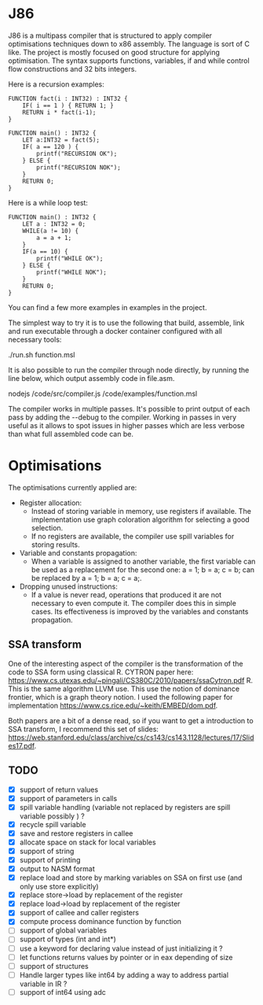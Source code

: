 # J86
J86 is a multipass compiler that is structured to apply compiler optimisations techniques down to x86 assembly. The language is sort of C like. The project is mostly focused on good structure for applying optimisation. The syntax supports functions, variables, if and while control flow constructions and 32 bits integers.

Here is a recursion examples: 
```
FUNCTION fact(i : INT32) : INT32 {
    IF( i == 1 ) { RETURN 1; }
    RETURN i * fact(i-1);
}

FUNCTION main() : INT32 {
    LET a:INT32 = fact(5);
    IF( a == 120 ) {
        printf("RECURSION OK");
    } ELSE {
        printf("RECURSION NOK");
    }
    RETURN 0;
}
```

Here is a while loop test:
```
FUNCTION main() : INT32 {
    LET a : INT32 = 0;
    WHILE(a != 10) {
        a = a + 1;
    }
    IF(a == 10) {
        printf("WHILE OK");
    } ELSE {
        printf("WHILE NOK");
    }
    RETURN 0;
}
```

You can find a few more examples in examples in the project.

The simplest way to try it is to use the following that build, assemble, link and run executable through a docker container configured with all necessary tools:

./run.sh function.msl

It is also possible to run the compiler through node directly, by running the line below, which output assembly code in file.asm.

nodejs /code/src/compiler.js /code/examples/function.msl

The compiler works in multiple passes. It's possible to print output of each pass by adding the --debug to the compiler. Working in passes in very useful as it allows to spot issues in higher passes which are less verbose than what full assembled code can be.

# Optimisations

The optimisations currently applied are:
- Register allocation:
  - Instead of storing variable in memory, use registers if available. The implementation use graph coloration algorithm for selecting a good selection.
  - If no registers are available, the compiler use spill variables for storing results.
- Variable and constants propagation:
  - When a variable is assigned to another variable, the first variable can be used as a replacement for the second one: a = 1; b = a; c = b; can be replaced by a = 1; b = a; c = a;. 
- Dropping unused instructions:
  -  If a value is never read, operations that produced it are not necessary to even compute it. The compiler does this in simple cases. Its effectiveness is improved by the variables and constants propagation.

## SSA transform

One of the interesting aspect of the compiler is the transformation of the code to SSA form using classical R. CYTRON paper here: https://www.cs.utexas.edu/~pingali/CS380C/2010/papers/ssaCytron.pdf
R. This is the same algorithm LLVM use. This use the notion of dominance frontier, which is a graph theory notion. I used the following paper for implementation https://www.cs.rice.edu/~keith/EMBED/dom.pdf.

Both papers are a bit of a dense read, so if you want to get a introduction to SSA transform, I recommend this set of slides: https://web.stanford.edu/class/archive/cs/cs143/cs143.1128/lectures/17/Slides17.pdf.

## TODO

*   [x] support of return values
*   [x] support of parameters in calls
*   [x] spill variable handling (variable not replaced by registers are spill variable possibly ) ?
*   [x] recycle spill variable
*   [x] save and restore registers in callee
*   [x] allocate space on stack for local variables
*   [x] support of string
*   [x] support of printing
*   [x] output to NASM format
*   [x] replace load and store by marking variables on SSA on first use (and only use store explicitly)
*   [x] replace store->load by replacement of the register
*   [x] replace load->load by replacement of the register
*   [x] support of callee and caller registers 
*   [x] compute process dominance function by function
*   [ ] support of global variables
*   [ ] support of types (int and int*)
*   [ ] use a keyword for declaring value instead of just initializing it ?
*   [ ] let functions returns values by pointer or in eax depending of size
*   [ ] support of structures
*   [ ] Handle larger types like int64 by adding a way to address partial variable in IR ?
*   [ ] support of int64 using adc